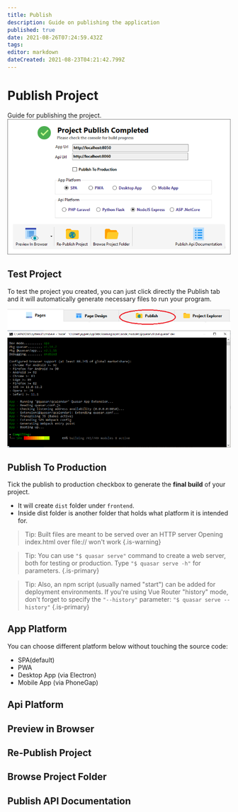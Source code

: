 ```yaml
---
title: Publish
description: Guide on publishing the application
published: true
date: 2021-08-26T07:24:59.432Z
tags: 
editor: markdown
dateCreated: 2021-08-23T04:21:42.799Z
---
```


# Publish Project
Guide for publishing the project.
![2.png](/publish/2.png)

## Test Project
To test the project you created, you can just click directly the Publish tab and it will automatically generate necessary files to run your program.

![1.png](/publish/1.png)
![3.png](/publish/3.png)

## Publish To Production
Tick the publish to production checkbox to generate the **final build** of your project.
- It will create `dist` folder under `frontend`.
- Inside dist folder is another folder that holds what platform it is intended for.

>  Tip: 
Built files are meant to be served over an HTTP server
Opening index.html over file:// won't work
{.is-warning}

> Tip: 
You can use `"$ quasar serve"` command to create a web server, both for testing or production. Type `"$ quasar serve -h"` for parameters. 
{.is-primary}

> Tip: 
Also, an npm script (usually named "start") can be added for deployment environments. If you're using Vue Router "history" mode, don't forget to specify the `"--history"` parameter: 
`"$ quasar serve --history"`
{.is-primary}



## App Platform
You can choose different platform below without touching the source code:
- SPA(default)
- PWA
- Desktop App (via Electron)
- Mobile App (via PhoneGap)

## Api Platform
## Preview in Browser
## Re-Publish Project
## Browse Project Folder
## Publish API Documentation